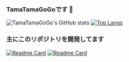 ### TamaTamaGoGoです 👋

<!--
**TamaTamaGoGo/tamatamagogo** is a ✨ _special_ ✨ repository because its `README.md` (this file) appears on your GitHub profile.

Here are some ideas to get you started:

- 🔭 I’m currently working on ...
- 🌱 I’m currently learning ...
- 👯 I’m looking to collaborate on ...
- 🤔 I’m looking for help with ...
- 💬 Ask me about ...
- 📫 How to reach me: ...
- 😄 Pronouns: ...
- ⚡ Fun fact: ...
-->

![TamaTamaGoGo's GitHub stats](https://github-readme-stats.vercel.app/api?username=tamatamagogo&show_icons=true&theme=tokyonight)
[![Top Langs](https://github-readme-stats.vercel.app/api/top-langs/?username=anuraghazra&langs_count=8&layout=compact)](https://github.com/anuraghazra/github-readme-stats)
### 主にこのリポジトリを開発してます

[![Readme Card](https://github-readme-stats.vercel.app/api/pin/?username=tamatamagogo&repo=pi-tools&show_owner=true)](https://github.com/tamatamagogo/pi-tools)
[![Readme Card](https://github-readme-stats.vercel.app/api/pin/?username=tamatamagogo&repo=SC&show_owner=true)](https://github.com/tamatamagogo/SC)
